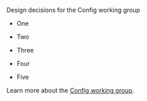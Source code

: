 Design decisions for the Config working group

* One

* Two

* Three

* Four

* Five

Learn more about the [Config working group](https://github.com/istio/community/blob/master/WORKING-GROUPS.md#config).
